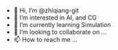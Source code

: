- 👋 Hi, I’m @zhiqiang-git
- 👀 I’m interested in AI, and CG
- 🌱 I’m currently learning Simulation
- 💞️ I’m looking to collaborate on ...
- 📫 How to reach me ...

<!---
zhiqiang-git/zhiqiang-git is a ✨ special ✨ repository because its `README.md` (this file) appears on your GitHub profile.
You can click the Preview link to take a look at your changes.
--->
